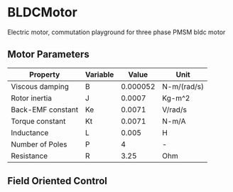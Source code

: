 # BLDCMotor
Electric motor, commutation playground for three phase PMSM bldc motor

## Motor Parameters

 Property | Variable | Value | Unit |
--- | --- | --- | ---
Viscous damping | B | 0.000052 | N-m/(rad/s) 
Rotor inertia | J | 0.0007 | Kg-m^2
Back-EMF constant | Ke | 0.0071 | V/rad/s
Torque constant | Kt | 0.0071 | N-m/A
Inductance | L | 0.005 | H
Number of Poles | P | 4 | -
Resistance | R | 3.25 | Ohm

## Field Oriented Control


